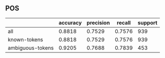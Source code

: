 
## POS

|                  | accuracy | precision | recall | support |
|------------------|----------|-----------|--------|---------|
| all              | 0.8818   | 0.7529    | 0.7576 | 939     |
| known-tokens     | 0.8818   | 0.7529    | 0.7576 | 939     |
| ambiguous-tokens | 0.9205   | 0.7688    | 0.7839 | 453     |

